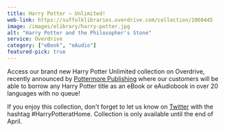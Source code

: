 ```yaml
---
title: Harry Potter – Unlimited!
web-link: https://suffolklibraries.overdrive.com/collection/1060445
image: /images/elibrary/harry-potter.jpg
alt: "Harry Potter and the Philosopher's Stone"
service: Overdrive
category: ["eBook", "eAudio"]
featured-pick: true
---
```


Access our brand new Harry Potter Unlimited collection on Overdrive, recently announced by [Pottermore Publishing](https://www.wizardingworld.com/news/introducing-hp-at-home) where our customers will be able to borrow any Harry Potter title as an eBook or eAudiobook in over 20 languages with no queue!

If you enjoy this collection, don't forget to let us know on [Twitter](https://twitter.com/SuffolkLibrary) with the hashtag #HarryPotteratHome. Collection is only available until the end of April.
